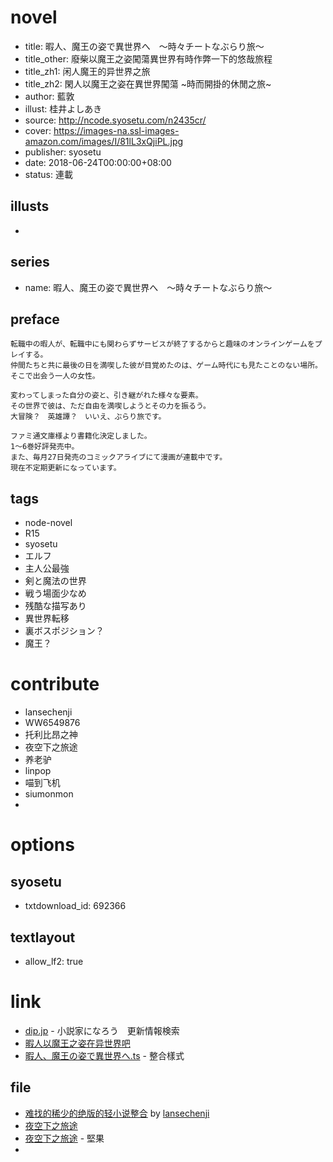 # novel

- title: 暇人、魔王の姿で異世界へ　～時々チートなぶらり旅～
- title_other: 廢柴以魔王之姿闖蕩異世界有時作弊一下的悠哉旅程
- title_zh1: 闲人魔王的异世界之旅
- title_zh2: 閑人以魔王之姿在異世界闖蕩 \~時而開掛的休閒之旅\~
- author: 藍敦
- illust: 桂井よしあき
- source: http://ncode.syosetu.com/n2435cr/
- cover: https://images-na.ssl-images-amazon.com/images/I/81lL3xQjiPL.jpg
- publisher: syosetu
- date: 2018-06-24T00:00:00+08:00
- status: 連載

## illusts

-

## series

- name: 暇人、魔王の姿で異世界へ　～時々チートなぶらり旅～

## preface


```
転職中の暇人が、転職中にも関わらずサービスが終了するからと趣味のオンラインゲームをプレイする。
仲間たちと共に最後の日を満喫した彼が目覚めたのは、ゲーム時代にも見たことのない場所。そこで出会う一人の女性。

変わってしまった自分の姿と、引き継がれた様々な要素。
その世界で彼は、ただ自由を満喫しようとその力を振るう。
大冒険？　英雄譚？　いいえ、ぶらり旅です。

ファミ通文庫様より書籍化決定しました。
1〜6巻好評発売中。
また、毎月27日発売のコミックアライブにて漫画が連載中です。
現在不定期更新になっています。
```

## tags

- node-novel
- R15
- syosetu
- エルフ
- 主人公最強
- 剣と魔法の世界
- 戦う場面少なめ
- 残酷な描写あり
- 異世界転移
- 裏ボスポジション？
- 魔王？

# contribute

- lansechenji
- WW6549876
- 托利比昂之神
- 夜空下之旅途
- 养老驴
- linpop
- 喵到飞机
- siumonmon
-

# options

## syosetu

- txtdownload_id: 692366

## textlayout

- allow_lf2: true

# link

- [dip.jp](https://narou.dip.jp/search.php?text=n2435cr&novel=all&genre=all&new_genre=all&length=0&down=0&up=100) - 小説家になろう　更新情報検索
- [暇人以魔王之姿在异世界吧](https://tieba.baidu.com/f?kw=%E6%9A%87%E4%BA%BA%E4%BB%A5%E9%AD%94%E7%8E%8B%E4%B9%8B%E5%A7%BF%E5%9C%A8%E5%BC%82%E4%B8%96%E7%95%8C&ie=utf-8&tp=0 "暇人以魔王之姿在异世界")
- [暇人、魔王の姿で異世界へ.ts](https://github.com/bluelovers/node-novel/blob/master/lib/locales/%E6%9A%87%E4%BA%BA%E3%80%81%E9%AD%94%E7%8E%8B%E3%81%AE%E5%A7%BF%E3%81%A7%E7%95%B0%E4%B8%96%E7%95%8C%E3%81%B8.ts) - 整合樣式

## file

- [难找的稀少的绝版的轻小说整合](http://lscj.ys168.com/) by [lansechenji](http://tieba.baidu.com/home/main?un=lansechenji&ie=utf-8&fr=pb&red_tag=y2750700121)
- [夜空下之旅途](http://tieba.baidu.com/home/main/?un=%E5%A4%9C%E7%A9%BA%E4%B8%8B%E4%B9%8B%E6%97%85%E9%80%94&ie=utf-8&fr=frs&red_tag=b0506494179)
- [夜空下之旅途](https://www.jianguoyun.com/p/DTpScpsQxszoBhicn2M) - 堅果
-

